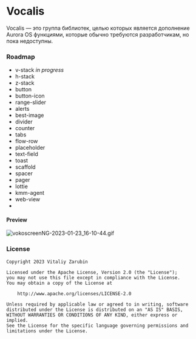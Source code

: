 Vocalis
===================

Vocalis — это группа библиотек, целью которых является дополнение Aurora OS функциями, которые обычно
требуются разработчикам, но пока недоступны.

### Roadmap

- v-stack *in progress*
- h-stack
- z-stack
- button
- button-icon
- range-slider
- alerts
- best-image
- divider
- counter
- tabs
- flow-row
- placeholder
- text-field
- toast
- scaffold
- spacer
- pager
- lottie
- kmm-agent
- web-view
- 
#### Preview

![vokoscreenNG-2023-01-23_16-10-44.gif](data%2FvokoscreenNG-2023-01-23_16-10-44.gif)

### License

```
Copyright 2023 Vitaliy Zarubin

Licensed under the Apache License, Version 2.0 (the "License");
you may not use this file except in compliance with the License.
You may obtain a copy of the License at

    http://www.apache.org/licenses/LICENSE-2.0

Unless required by applicable law or agreed to in writing, software
distributed under the License is distributed on an "AS IS" BASIS,
WITHOUT WARRANTIES OR CONDITIONS OF ANY KIND, either express or implied.
See the License for the specific language governing permissions and
limitations under the License.
```